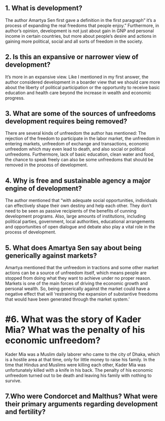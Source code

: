 ## 1.	What is development?

The author Amartya Sen first gave a definition in the first paragraph” it’s a process of expanding the real freedoms that people enjoy.” Furthermore, in author’s opinion, development is not just about gain in GNP and personal income in certain countries, but more about people’s desire and actions in gaining more political, social and all sorts of freedom in the society.

## 2.	Is this an expansive or narrower view of development?

It’s more in an expansive view. Like I mentioned in my first answer, the author considered development in a boarder view that we should care more about the liberty of political participation or the opportunity to receive basic education and health care beyond the increase in wealth and economic progress. 

## 3.	What are some of the sources of unfreedoms development requires being removed?

There are several kinds of unfreedom the author has mentioned: The rejection of the freedom to participate in the labor market, the unfreedom in entering markets, unfreedom of exchange and transactions, economic unfreedom which may even lead to death, and also social or political unfreedoms. Furthermore, lack of basic education, clean water and food, the chance to speak freely can also be some unfreedoms that should be removed in the process of development.

## 4.	 Why is free and sustainable agency a major engine of development?

The author mentioned that “with adequate social opportunities, individuals can effectively shape their own destiny and help each other. They don’t need to be seen as passive recipients of the benefits of cunning development programs. Also, large amounts of institutions, including political parties, government, local authorities, educational arrangements and opportunities of open dialogue and debate also play a vital role in the process of development. 

## 5.	What does Amartya Sen say about being generically against markets?

Amartya mentioned that the unfreedom in tractions and some other market actions can be a source of unfreedom itself, which means people are stopped from doing what they want to achieve under no proper reason. Markets is one of the main forces of driving the economic growth and personal wealth. So, being generically against the market could have a negative effect that will ‘restraining the expansion of substantive freedoms that would have been generated through the market system.’

# #6.  What was the story of Kader Mia? What was the penalty of his economic unfreedom?

Kader Mia was a Muslim daily laborer who came to the city of Dhaka, which is a hostile area at that time, only for little money to raise his family. In the time that Hindus and Muslims were killing each other, Kader Mia was unfortunately killed with a knife in his back. The penalty of his economic unfreedom turned out to be death and leaving his family with nothing to survive.

## 7.Who were Condorcet and Malthus? What were their primary arguments regarding development and fertility?
